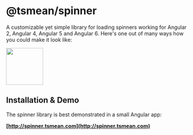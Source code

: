 # @tsmean/spinner

A customizable yet simple library for loading spinners working for Angular 2, Angular 4, Angular 5 and Angular 6. Here's one out of many ways how you could make it look like:

<img height="100" width="100" src="https://s3.eu-central-1.amazonaws.com/bersling/images/spinner3.gif">

## Installation & Demo

The spinner library is best demonstrated in a small Angular app:

**[http://spinner.tsmean.com](http://spinner.tsmean.com)**

